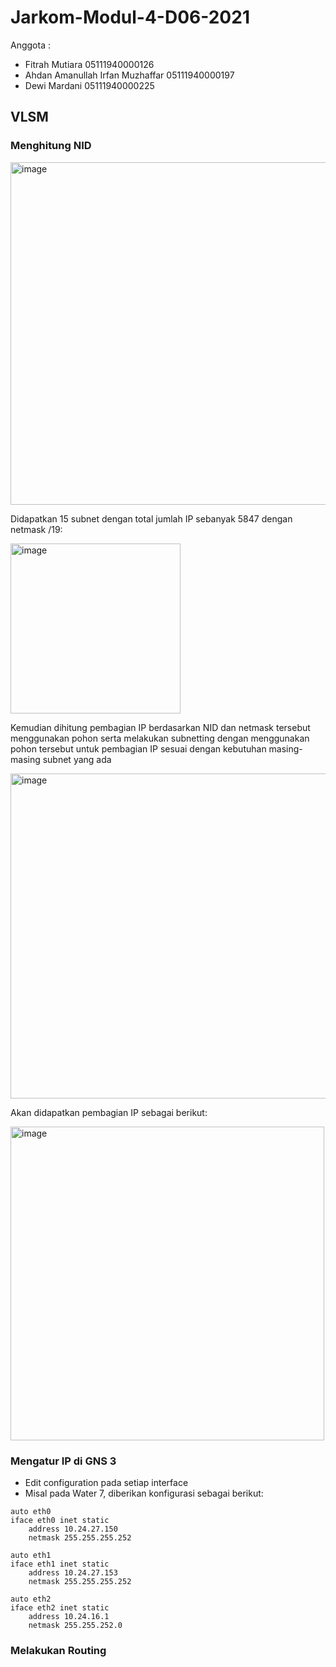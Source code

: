 # Jarkom-Modul-4-D06-2021

Anggota :

- Fitrah Mutiara 05111940000126
- Ahdan Amanullah Irfan Muzhaffar 05111940000197
- Dewi Mardani 05111940000225

## VLSM
### Menghitung NID

<img width="548" alt="image" src="https://user-images.githubusercontent.com/81247727/143670041-e0e4dfd0-4334-4f67-b353-f1c3e9261d6f.png">

Didapatkan 15 subnet dengan total jumlah IP sebanyak 5847 dengan netmask /19:

<img width="272" alt="image" src="https://user-images.githubusercontent.com/81247727/143670071-0d9f75c6-7d2f-4d75-859a-fad34f55b6f6.png">

Kemudian dihitung pembagian IP berdasarkan NID dan netmask tersebut menggunakan pohon serta melakukan subnetting dengan menggunakan pohon tersebut untuk pembagian IP sesuai dengan kebutuhan masing-masing subnet yang ada

<img width="520" alt="image" src="https://user-images.githubusercontent.com/81247727/143670171-4c6f1f96-c3cc-41d7-b5af-80bc35caf7b7.png">

Akan didapatkan pembagian IP sebagai berikut:

<img width="502" alt="image" src="https://user-images.githubusercontent.com/81247727/143670183-681a3858-6aaf-40e2-8168-7a972076744f.png">

### Mengatur IP di GNS 3
- Edit configuration pada setiap interface
- Misal pada Water 7, diberikan konfigurasi sebagai berikut:
```
auto eth0
iface eth0 inet static
	address 10.24.27.150
	netmask 255.255.255.252

auto eth1
iface eth1 inet static
	address 10.24.27.153
	netmask 255.255.255.252

auto eth2
iface eth2 inet static
	address 10.24.16.1
	netmask 255.255.252.0
```
### Melakukan Routing

